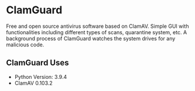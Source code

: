 # ClamGuard
Free and open source antivirus software based on ClamAV.
Simple GUI with functionalities including different types of scans, quarantine system, etc.
A background process of ClamGuard watches the system drives for any malicious code.  

## ClamGuard Uses
- Python Version: 3.9.4
- ClamAV 0.103.2

